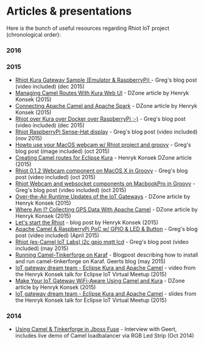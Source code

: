 # Articles & presentations

Here is the bunch of useful resources regarding Rhiot IoT project (chronological order):

### 2016



### 2015

- [Rhiot Kura Gateway Sample (Emulator & RaspberryPi) ](http://gautric.github.io/blog/2015/12/03/rhiot-kura-OSGi-full-sample.html) - Greg's blog post (video included) (dec 2015)
- [Managing Camel Routes With Kura Web UI](https://dzone.com/articles/managing-camel-routes-with-kura-web-ui) - DZone article by Henryk Konsek (2015)
- [Connecting Apache Camel and Apache Spark](https://dzone.com/articles/connecting-apache-camel-and-apache-spark) - DZone article by Henryk Konsek (2015)
- [Rhiot over Kura over Docker over RaspberryPi ;-)](http://gautric.github.io/blog/2015/12/28/rhiot-kura-docker-raspberrypi.html) - Greg's blog post (video included) (dec 2015)
- [Rhiot RaspberryPi Sense-Hat display](http://gautric.github.io/blog/2015/11/24/rhiot-framebuffer-raspberrypi-sense-hat.html) - Greg's blog post (video included) (nov 2015)
- [Howto use your MacOS webcam w/ Rhiot project and groovy](http://gautric.github.io/blog/2015/10/22/rhiot-0.1.2-camel-webcam-macos-x.html) - Greg's blog post (image included) (oct 2015)
- [Creating Camel routes for Eclipse Kura](https://dzone.com/articles/creating-camel-routes-for-eclipse-kura) - Henryk Konsek DZone article (2015)
- [Rhiot 0.1.2 Webcam component on MacOS X in Groovy](http://gautric.github.io/blog/2015/10/22/rhiot-0.1.2-camel-webcam-macos-x.html) - Greg's blog post (video included) (oct 2015)
- [Rhiot Webcam and websocket components on MacbookPro in Groovy](http://gautric.github.io/blog/2015/10/23/rhiot-camel-webcam-websocket-macbookpro.html) - Greg's blog post (video included) (oct 2015)
- [Over-the-Air Runtime Updates of the IoT Gateways](http://java.dzone.com/articles/over-air-runtime-updates-iot) - DZone article by Henryk Konsek (2015)
- [Where Am I? Collecting GPS Data With Apache Camel](https://dzone.com/articles/where-am-i-collecting-gps-data-with-apache-camel) - DZone article by Henryk Konsek (2015)
- [Let's start the Rhiot](http://henryk-konsek.blogspot.com/2015/07/lets-start-rhiot.html) - blog post by Henryk Konsek (2015)
- [Apache Camel & RaspberryPi PoC w/ GPIO & LED & Button](http://gautric.github.io/blog/2015/04/03/apache-camel-raspberrypi-integration.html) - Greg's blog post (video included) (April 2015)
- [Rhiot (ex-Camel IoT Labs) i2c gpio mqtt lcd](http://gautric.github.io/blog/2015/05/20/camel-iot-labs-i2c-gpio-mqtt-lcd.html) - Greg's blog post (video included) (may 2015)
- [Running Camel-Tinkerforge on Karaf](https://geertschuring.wordpress.com/2015/05/25/running-camel-tinkerforge-on-karaf/) - Blogpost describing how to install and run camel-tinkerforge on Karaf. Geerts blog (may 2015)
- [IoT gateway dream team - Eclipse Kura and Apache Camel](https://www.youtube.com/watch?v=mli5c-oTN1U) - video from the Henryk Konsek talk for Eclipse IoT Virtual Meetup (2015)
- [Make Your IoT Gateway WiFi-Aware Using Camel and Kura](http://java.dzone.com/articles/make-your-iot-gateway-wifi) - DZone article by Henryk Konsek (2015)
- [IoT gateway dream team - Eclipse Kura and Apache Camel](http://www.slideshare.net/hekonsek/io-t-gateway-dream-team-eclipse-kura-and-apache-camel) - slides from the Henryk Konsek talk for Eclipse IoT Virtual Meetup (2015)

### 2014 
- [Using Camel & Tinkerforge in Jboss Fuse](https://www.youtube.com/watch?v=J1hN9NLLbro) - Interview with Geert, includes live demo of Camel loadbalancer via RGB Led Strip (Oct 2014)
